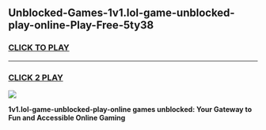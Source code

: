 
## Unblocked-Games-1v1.lol-game-unblocked-play-online-Play-Free-5ty38
<h3>
<a href="https://premium76.site?title=1v1.lol-game-unblocked-play-online&ref=21A">CLICK TO PLAY</a></h3>
<hr>

<h3>
<a href="https://premium76.site?title=1v1.lol-game-unblocked-play-online&ref=21A">CLICK 2 PLAY</a>
  
</h3>

<a href="https://premium76.site?title=1v1.lol-game-unblocked-play-online&ref=21A"><img src="https://clearcache.store/games.png"></a>


**1v1.lol-game-unblocked-play-online games unblocked: Your Gateway to Fun and Accessible Online Gaming**

